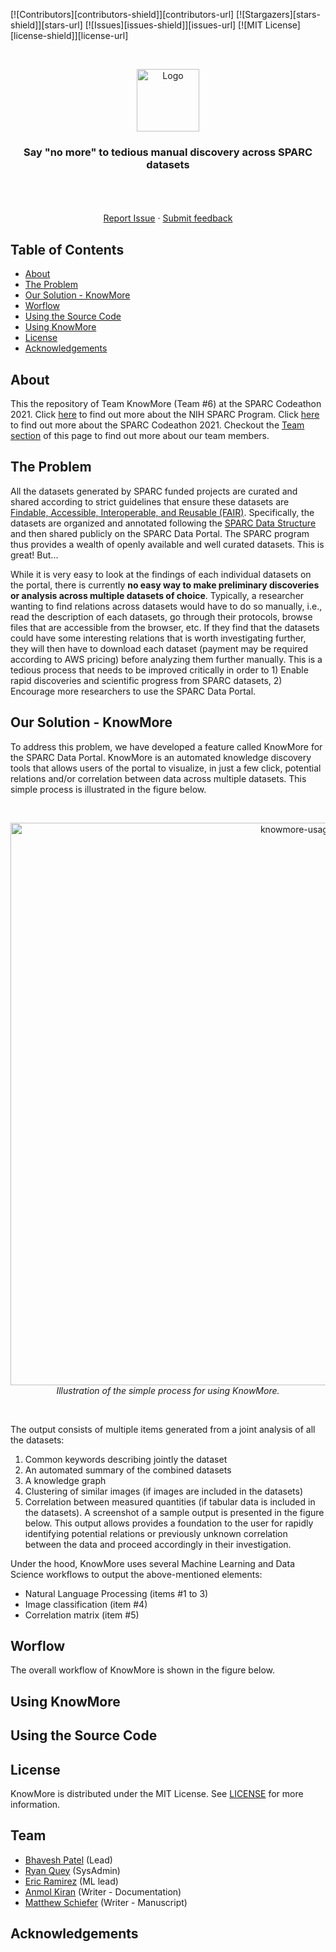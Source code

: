 [![Contributors][contributors-shield]][contributors-url]
[![Stargazers][stars-shield]][stars-url]
[![Issues][issues-shield]][issues-url]
[![MIT License][license-shield]][license-url]
<!-- [![DOI](https://zenodo.org/badge/185270688.svg)](https://zenodo.org/badge/latestdoi/185270688) -->

<!-- HEADER -->
<br />
<p align="center">
  <a href="#">
    <img src="coming-soon.png" alt="Logo" width="100" height="100">
  </a>

  <h3 align="center">Say "no more" to tedious manual discovery across SPARC datasets </h3>

  <p align="center">
     <br/>
   <i>  </i>
    <br />
    <br />
    <a href="https://github.com/bvhpatel/SODA/issues">Report Issue</a>
    ·
    <a href="https://docs.google.com/forms/d/e/1FAIpQLSfyUw2_NI1-2tlAr8oB5_JcJ_yjTB-zUDt9skfGjNU9qjITwg/viewform?ts=5e433bea">Submit feedback </a>
  </p>
</p>

<!-- TABLE OF CONTENTS -->
## Table of Contents

* [About](#about)
* [The Problem](#the-problem)
* [Our Solution - KnowMore](#our-solution---knowmore)
* [Worflow](#worflow)
* [Using the Source Code](#using-the-source-code)
* [Using KnowMore](#using-knowmore)
* [License](#license)
* [Acknowledgements](#acknowledgements)

## About
This the repository of Team KnowMore (Team #6) at the SPARC Codeathon 2021. Click [here](https://commonfund.nih.gov/sparc) to find out more about the NIH SPARC Program. Click [here](https://sparc.science/help/2021-sparc-fair-codeathon) to find out more about the SPARC Codeathon 2021. Checkout the [Team section]() of this page to find out more about our team members.

## The Problem
All the datasets generated by SPARC funded projects are curated and shared according to strict guidelines that ensure these datasets are [Findable, Accessible, Interoperable, and Reusable (FAIR)](). Specifically, the datasets are organized and annotated following the [SPARC Data Structure]() and then shared publicly on the SPARC Data Portal. The SPARC program thus provides a wealth of openly available and well curated datasets. This is great! But...

While it is very easy to look at the findings of each individual datasets on the portal, there is currently **no easy way to make preliminary discoveries or analysis across multiple datasets of choice**. Typically, a researcher wanting to find relations across datasets would have to do so manually, i.e., read the description of each datasets, go through their protocols, browse files that are accessible from the browser, etc. If they find that the datasets could have some interesting relations that is worth investigating further, they will then have to download each dataset (payment may be required according to AWS pricing) before analyzing them further manually. This is a tedious process that needs to be improved critically in order to 1) Enable rapid discoveries and scientific progress from SPARC datasets, 2) Encourage more researchers to use the SPARC Data Portal.


## Our Solution - KnowMore
To address this problem, we have developed a feature called KnowMore for the SPARC Data Portal. KnowMore is an automated knowledge discovery tools that allows users of the portal to visualize, in just a few click, potential relations and/or correlation between data across multiple datasets. This simple process is illustrated in the figure below. 

<br/>
<p align="center">
   <img src="https://github.com/bvhpatel/test-repo/blob/main/docs/knowmore-usage.png" alt="knowmore-usage" width="900">
  <br/> 
  <i> Illustration of the simple process for using KnowMore. </i>
  </img>
 </p> 
<br/>

The output consists of multiple items generated from a joint analysis of all the datasets: 
1. Common keywords describing jointly the dataset
2. An automated summary of the combined datasets
3. A knowledge graph
4. Clustering of similar images (if images are included in the datasets)
5. Correlation between measured quantities (if tabular data is included in the datasets). 
A screenshot of a sample output is presented in the figure below. This output allows provides a foundation to the user for rapidly identifying potential relations or previously unknown correlation between the data and proceed accordingly in their investigation.

Under the hood, KnowMore uses several Machine Learning and Data Science workflows to output the above-mentioned elements:
*	Natural Language Processing (items #1 to 3)
*	Image classification (item #4)
*	Correlation matrix (item #5)

## Worflow
The overall workflow of KnowMore is shown in the figure below. 


## Using KnowMore

## Using the Source Code

## License
KnowMore is distributed under the MIT License. See [LICENSE](https://github.com/bvhpatel/SODA/blob/master/LICENSE) for more information.

<!-- ## FAIR practices -->

## Team
* [Bhavesh Patel](https://github.com/bvhpatel/) (Lead)
* [Ryan Quey](https://github.com/RyanQuey) (SysAdmin)
* [Eric Ramirez](https://github.com/netshadows/) (ML lead)
* [Anmol Kiran](https://github.com/codemeleon) (Writer - Documentation)
* [Matthew Schiefer](https://github.com/schiefma/) (Writer - Manuscript)

## Acknowledgements
